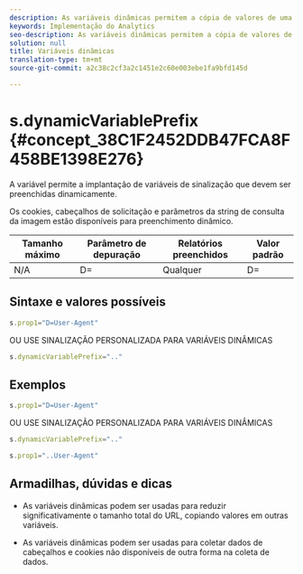 ```yaml
---
description: As variáveis dinâmicas permitem a cópia de valores de uma variável para outra sem precisar digitar os valores completos várias vezes nas solicitações de imagem do site.
keywords: Implementação do Analytics
seo-description: As variáveis dinâmicas permitem a cópia de valores de uma variável para outra sem precisar digitar os valores completos várias vezes nas solicitações de imagem do site.
solution: null
title: Variáveis dinâmicas
translation-type: tm+mt
source-git-commit: a2c38c2cf3a2c1451e2c60e003ebe1fa9bfd145d

---
```



# s.dynamicVariablePrefix {#concept_38C1F2452DDB47FCA8F458BE1398E276}

A variável permite a implantação de variáveis de sinalização que devem ser preenchidas dinamicamente.

Os cookies, cabeçalhos de solicitação e parâmetros da string de consulta da imagem estão disponíveis para preenchimento dinâmico.

| Tamanho máximo | Parâmetro de depuração | Relatórios preenchidos | Valor padrão |
|---|---|---|---|
| N/A | D= | Qualquer | D= |

## Sintaxe e valores possíveis

```js
s.prop1="D=User-Agent"
```

OU USE SINALIZAÇÃO PERSONALIZADA PARA VARIÁVEIS DINÂMICAS

```js
s.dynamicVariablePrefix=".."
```

## Exemplos

```js
s.prop1="D=User-Agent"
```

OU USE SINALIZAÇÃO PERSONALIZADA PARA VARIÁVEIS DINÂMICAS

```js
s.dynamicVariablePrefix=".."
```

```js
s.prop1="..User-Agent"
```

## Armadilhas, dúvidas e dicas

* As variáveis dinâmicas podem ser usadas para reduzir significativamente o tamanho total do URL, copiando valores em outras variáveis.

* As variáveis dinâmicas podem ser usadas para coletar dados de cabeçalhos e cookies não disponíveis de outra forma na coleta de dados.
